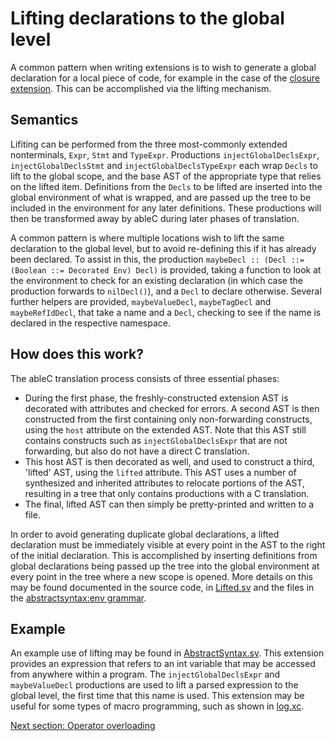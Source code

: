 # Lifting declarations to the global level
A common pattern when writing extensions is to wish to generate a global declaration for a local piece of code, for example in the case of the [closure extension](https://github.com/melt-umn/ableC-closure).  This can be accomplished via the lifting mechanism.

## Semantics
Lifiting can be performed from the three most-commonly extended nonterminals, `Expr`, `Stmt` and `TypeExpr`.  Productions `injectGlobalDeclsExpr`, `injectGlobalDeclsStmt` and `injectGlobalDeclsTypeExpr` each wrap `Decls` to lift to the global scope, and the base AST of the appropriate type that relies on the lifted item.  Definitions from the `Decls` to be lifted are inserted into the global environment of what is wrapped, and are passed up the tree to be included in the environment for any later definitions.  These productions will then be transformed away by ableC during later phases of translation.  

A common pattern is where multiple locations wish to lift the same declaration to the global level, but to avoid re-defining this if it has already been declared.  To assist in this, the production `maybeDecl :: (Decl ::= (Boolean ::= Decorated Env) Decl)` is provided, taking a function to look at the environment to check for an existing declaration (in which case the production forwards to `nilDecl()`), and a `Decl` to declare otherwise.  Several further helpers are provided, `maybeValueDecl`, `maybeTagDecl` and `maybeRefIdDecl`, that take a name and a `Decl`, checking to see if the name is declared in the respective namespace.  

## How does this work?
The ableC translation process consists of three essential phases:
* During the first phase, the freshly-constructed extension AST is decorated with attributes and checked for errors.  A second AST is then constructed from the first containing only non-forwarding constructs, using the `host` attribute on the extended AST.  Note that this AST still contains constructs such as `injectGlobalDeclsExpr` that are not forwarding, but also do not have a direct C translation.  
* This host AST is then decorated as well, and used to construct a third, 'lifted' AST, using the `lifted` attribute.  This AST uses a number of synthesized and inherited attributes to relocate portions of the AST, resulting in a tree that only contains productions with a C translation.  
* The final, lifted AST can then simply be pretty-printed and written to a file.  

In order to avoid generating duplicate global declarations, a lifted declaration must be immediately visible at every point in the AST to the right of the initial declaration.  This is accomplished by inserting definitions from global declarations being passed up the tree into the global environment at every point in the tree where a new scope is opened.  More details on this may be found documented in the source code, in [Lifted.sv](../../edu.umn.cs.melt.ableC/abstractsyntax/Lifted.sv) and the files in the [abstractsyntax:env grammar](../../edu.umn.cs.melt.ableC/abstractsyntax/env).  

## Example
An example use of lifting may be found in [AbstractSyntax.sv](edu.umn.cs.melt.tutorials.ableC.globalint/abstractsyntax/AbstractSyntax.sv).  This extension provides an expression that refers to an int variable that may be accessed from anywhere within a program.  The `injectGlobalDeclsExpr` and `maybeValueDecl` productions are used to lift a parsed expression to the global level, the first time that this name is used.  This extension may be useful for some types of macro programming, such as shown in [log.xc](log.xc).  

[Next section: Operator overloading](../overloading/)
